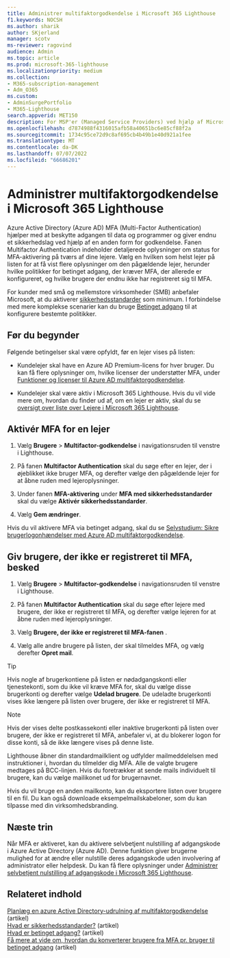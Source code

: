 ```yaml
---
title: Administrer multifaktorgodkendelse i Microsoft 365 Lighthouse
f1.keywords: NOCSH
ms.author: sharik
author: SKjerland
manager: scotv
ms-reviewer: ragovind
audience: Admin
ms.topic: article
ms.prod: microsoft-365-lighthouse
ms.localizationpriority: medium
ms.collection:
- M365-subscription-management
- Adm_O365
ms.custom:
- AdminSurgePortfolio
- M365-Lighthouse
search.appverid: MET150
description: For MSP'er (Managed Service Providers) ved hjælp af Microsoft 365 Lighthouse kan du få mere at vide om, hvordan du administrerer multifaktorgodkendelse.
ms.openlocfilehash: d7874988f4316015afb58a40651bc6e85cf88f2a
ms.sourcegitcommit: 1734c95ce72d9c8af695cb4b49b1e40d921a1fee
ms.translationtype: MT
ms.contentlocale: da-DK
ms.lasthandoff: 07/07/2022
ms.locfileid: "66686201"
---
```

# <a name="manage-multifactor-authentication-in-microsoft-365-lighthouse"></a>Administrer multifaktorgodkendelse i Microsoft 365 Lighthouse

Azure Active Directory (Azure AD) MFA (Multi-Factor Authentication) hjælper med at beskytte adgangen til data og programmer og giver endnu et sikkerhedslag ved hjælp af en anden form for godkendelse. Fanen Multifactor Authentication indeholder detaljerede oplysninger om status for MFA-aktivering på tværs af dine lejere. Vælg en hvilken som helst lejer på listen for at få vist flere oplysninger om den pågældende lejer, herunder hvilke politikker for betinget adgang, der kræver MFA, der allerede er konfigureret, og hvilke brugere der endnu ikke har registreret sig til MFA.

For kunder med små og mellemstore virksomheder (SMB) anbefaler Microsoft, at du aktiverer [sikkerhedsstandarder](/azure/active-directory/fundamentals/concept-fundamentals-security-defaults) som minimum. I forbindelse med mere komplekse scenarier kan du bruge [Betinget adgang](/azure/active-directory/conditional-access/overview) til at konfigurere bestemte politikker.

## <a name="before-you-begin"></a>Før du begynder

Følgende betingelser skal være opfyldt, før en lejer vises på listen:

- Kundelejer skal have en Azure AD Premium-licens for hver bruger. Du kan få flere oplysninger om, hvilke licenser der understøtter MFA, under [Funktioner og licenser til Azure AD multifaktorgodkendelse](/azure/active-directory/authentication/concept-mfa-licensing).

- Kundelejer skal være aktiv i Microsoft 365 Lighthouse. Hvis du vil vide mere om, hvordan du finder ud af, om en lejer er aktiv, skal du se [oversigt over liste over Lejere i Microsoft 365 Lighthouse](/microsoft-365/lighthouse/m365-lighthouse-tenant-list-overview).

## <a name="enable-mfa-for-a-tenant"></a>Aktivér MFA for en lejer

1. Vælg **Brugere** > **Multifactor-godkendelse** i navigationsruden til venstre i Lighthouse.

2. På fanen **Multifactor Authentication** skal du søge efter en lejer, der i øjeblikket ikke bruger MFA, og derefter vælge den pågældende lejer for at åbne ruden med lejeroplysninger.

3. Under fanen **MFA-aktivering** under **MFA med sikkerhedsstandarder** skal du vælge **Aktivér sikkerhedsstandarder**.

4. Vælg **Gem ændringer**.

Hvis du vil aktivere MFA via betinget adgang, skal du se [Selvstudium: Sikre brugerlogonhændelser med Azure AD multifaktorgodkendelse](/azure/active-directory/authentication/tutorial-enable-azure-mfa).

## <a name="notify-users-who-arent-registered-for-mfa"></a>Giv brugere, der ikke er registreret til MFA, besked

1. Vælg **Brugere** > **Multifactor-godkendelse** i navigationsruden til venstre i Lighthouse.

2. På fanen **Multifactor Authentication** skal du søge efter lejere med brugere, der ikke er registreret til MFA, og derefter vælge lejeren for at åbne ruden med lejeroplysninger.

3. Vælg **Brugere, der ikke er registreret til MFA-fanen** .

4. Vælg alle andre brugere på listen, der skal tilmeldes MFA, og vælg derefter **Opret mail**.

> [!TIP]
> Hvis nogle af brugerkontiene på listen er nødadgangskonti eller tjenestekonti, som du ikke vil kræve MFA for, skal du vælge disse brugerkonti og derefter vælge **Udelad brugere**. De udeladte brugerkonti vises ikke længere på listen over brugere, der ikke er registreret til MFA.

> [!NOTE]
> Hvis der vises delte postkassekonti eller inaktive brugerkonti på listen over brugere, der ikke er registreret til MFA, anbefaler vi, at du blokerer logon for disse konti, så de ikke længere vises på denne liste.


Lighthouse åbner din standardmailklient og udfylder mailmeddelelsen med instruktioner i, hvordan du tilmelder dig MFA. Alle de valgte brugere medtages på BCC-linjen. Hvis du foretrækker at sende mails individuelt til brugere, kan du vælge mailikonet ud for brugernavnet.

Hvis du vil bruge en anden mailkonto, kan du eksportere listen over brugere til en fil. Du kan også downloade eksempelmailskabeloner, som du kan tilpasse med din virksomhedsbranding.

## <a name="next-steps"></a>Næste trin

Når MFA er aktiveret, kan du aktivere selvbetjent nulstilling af adgangskode i Azure Active Directory (Azure AD). Denne funktion giver brugerne mulighed for at ændre eller nulstille deres adgangskode uden involvering af administrator eller helpdesk. Du kan få flere oplysninger under [Administrer selvbetjent nulstilling af adgangskode i Microsoft 365 Lighthouse](m365-lighthouse-manage-sspr.md).

## <a name="related-content"></a>Relateret indhold

[Planlæg en azure Active Directory-udrulning af multifaktorgodkendelse](/azure/active-directory/authentication/howto-mfa-getstarted) (artikel)\
[Hvad er sikkerhedsstandarder?](/azure/active-directory/fundamentals/concept-fundamentals-security-defaults) (artikel)\
[Hvad er betinget adgang?](/azure/active-directory/conditional-access/overview) (artikel)\
[Få mere at vide om, hvordan du konverterer brugere fra MFA pr. bruger til betinget adgang](/azure/active-directory/authentication/howto-mfa-getstarted#convert-users-from-per-user-mfa-to-conditional-access-based-mfa) (artikel)

